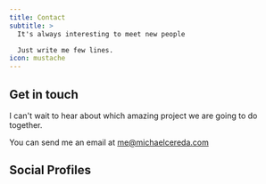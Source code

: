 ```yaml
---
title: Contact
subtitle: >
  It's always interesting to meet new people

  Just write me few lines.
icon: mustache
---
```


## Get in touch

I can't wait to hear about which amazing project we are going to do together.

You can send me an email at
<a href="mailto:me@michaelcereda.com">me@michaelcereda.com</a>

## Social Profiles

<a href='//www.linkedin.com/in/michaelcereda' target='_blank' class='no-dec'><i class='icon-social-linkedin big'></i></a>
